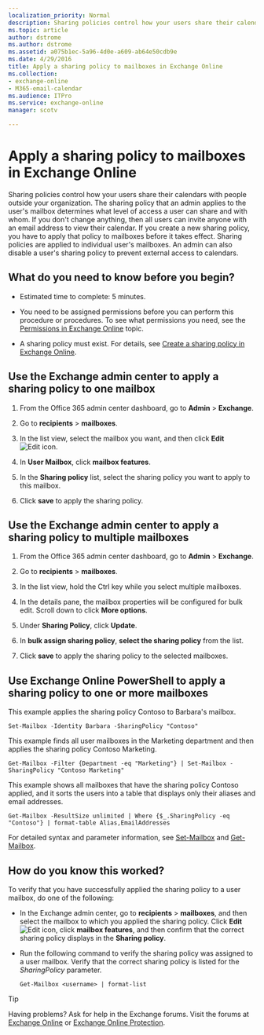 ```yaml
---
localization_priority: Normal
description: Sharing policies control how your users share their calendars with people outside your organization. The sharing policy that an admin applies to the user's mailbox determines what level of access a user can share and with whom. If you don't change anything, then all users can invite anyone with an email address to view their calendar. If you create a new sharing policy, you have to apply that policy to mailboxes before it takes effect. Sharing policies are applied to individual user's mailboxes. An admin can also disable a user's sharing policy to prevent external access to calendars.
ms.topic: article
author: dstrome
ms.author: dstrome
ms.assetid: a075b1ec-5a96-4d0e-a609-ab64e50cdb9e
ms.date: 4/29/2016
title: Apply a sharing policy to mailboxes in Exchange Online
ms.collection: 
- exchange-online
- M365-email-calendar
ms.audience: ITPro
ms.service: exchange-online
manager: scotv

---
```


# Apply a sharing policy to mailboxes in Exchange Online

Sharing policies control how your users share their calendars with people outside your organization. The sharing policy that an admin applies to the user's mailbox determines what level of access a user can share and with whom. If you don't change anything, then all users can invite anyone with an email address to view their calendar. If you create a new sharing policy, you have to apply that policy to mailboxes before it takes effect. Sharing policies are applied to individual user's mailboxes. An admin can also disable a user's sharing policy to prevent external access to calendars.

## What do you need to know before you begin?

- Estimated time to complete: 5 minutes.

- You need to be assigned permissions before you can perform this procedure or procedures. To see what permissions you need, see the [Permissions in Exchange Online](../../permissions-exo/permissions-exo.md) topic.

- A sharing policy must exist. For details, see [Create a sharing policy in Exchange Online](create-a-sharing-policy.md).

## Use the Exchange admin center to apply a sharing policy to one mailbox
<a name="BKMK_EAC"> </a>

1. From the Office 365 admin center dashboard, go to **Admin** \> **Exchange**.

2. Go to **recipients** \> **mailboxes**.

3. In the list view, select the mailbox you want, and then click **Edit** ![Edit icon](../../media/ITPro_EAC_EditIcon.gif).

4. In **User Mailbox**, click **mailbox features**.

5. In the **Sharing policy** list, select the sharing policy you want to apply to this mailbox.

6. Click **save** to apply the sharing policy.

## Use the Exchange admin center to apply a sharing policy to multiple mailboxes
<a name="BKMK_EAC"> </a>

1. From the Office 365 admin center dashboard, go to **Admin** \> **Exchange**.

2. Go to **recipients** \> **mailboxes**.

3. In the list view, hold the Ctrl key while you select multiple mailboxes.

4. In the details pane, the mailbox properties will be configured for bulk edit. Scroll down to click **More options**.

5. Under **Sharing Policy**, click **Update**.

6. In **bulk assign sharing policy**, **select the sharing policy** from the list.

7. Click **save** to apply the sharing policy to the selected mailboxes.

## Use Exchange Online PowerShell to apply a sharing policy to one or more mailboxes
<a name="BKMK_Shell"> </a>

This example applies the sharing policy Contoso to Barbara's mailbox.

```
Set-Mailbox -Identity Barbara -SharingPolicy "Contoso"
```

This example finds all user mailboxes in the Marketing department and then applies the sharing policy Contoso Marketing.

```
Get-Mailbox -Filter {Department -eq "Marketing"} | Set-Mailbox -SharingPolicy "Contoso Marketing"
```

This example shows all mailboxes that have the sharing policy Contoso applied, and it sorts the users into a table that displays only their aliases and email addresses.

```
Get-Mailbox -ResultSize unlimited | Where {$_.SharingPolicy -eq "Contoso"} | format-table Alias,EmailAddresses
```

For detailed syntax and parameter information, see [Set-Mailbox](https://technet.microsoft.com/library/a0d413b9-d949-4df6-ba96-ac0906dedae2.aspx) and [Get-Mailbox](https://technet.microsoft.com/library/8a5a6eb9-4a75-47f9-ae3b-a3ba251cf9a8.aspx).

## How do you know this worked?

To verify that you have successfully applied the sharing policy to a user mailbox, do one of the following:

- In the Exchange admin center, go to **recipients** \> **mailboxes**, and then select the mailbox to which you applied the sharing policy. Click **Edit** ![Edit icon](../../media/ITPro_EAC_EditIcon.gif), click **mailbox features**, and then confirm that the correct sharing policy displays in the **Sharing policy**.

- Run the following command to verify the sharing policy was assigned to a user mailbox. Verify that the correct sharing policy is listed for the _SharingPolicy_ parameter.

  ```
  Get-Mailbox <username> | format-list
  ```

> [!TIP]
> Having problems? Ask for help in the Exchange forums. Visit the forums at [Exchange Online](https://go.microsoft.com/fwlink/p/?linkId=267542) or [Exchange Online Protection](https://go.microsoft.com/fwlink/p/?linkId=285351).



